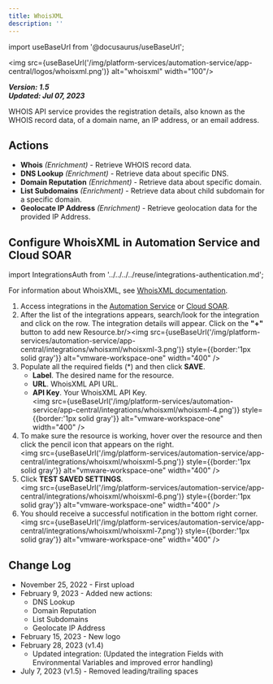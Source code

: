 ```yaml
---
title: WhoisXML
description: ''
---
```

import useBaseUrl from '@docusaurus/useBaseUrl';

<img src={useBaseUrl('/img/platform-services/automation-service/app-central/logos/whoisxml.png')} alt="whoisxml" width="100"/>

***Version: 1.5  
Updated: Jul 07, 2023***

WHOIS API service provides the registration details, also known as the WHOIS record data, of a domain name, an IP address, or an email address.

## Actions

* **Whois** *(Enrichment)* - Retrieve WHOIS record data.
* **DNS Lookup** *(Enrichment)* - Retrieve data about specific DNS.
* **Domain Reputation** *(Enrichment)* - Retrieve data about specific domain.
* **List Subdomains** *(Enrichment)* - Retrieve data about child subdomain for a specific domain.
* **Geolocate IP Address** *(Enrichment)* - Retrieve geolocation data for the provided IP Address.

## Configure WhoisXML in Automation Service and Cloud SOAR

import IntegrationsAuth from '../../../../reuse/integrations-authentication.md';

<IntegrationsAuth/>

For information about WhoisXML, see [WhoisXML documentation](https://whois.whoisxmlapi.com/documentation/making-requests).

1. Access integrations in the [Automation Service](/docs/platform-services/automation-service/automation-service-integrations/#view-integrations) or [Cloud SOAR](/docs/cloud-soar/automation).
1. After the list of the integrations appears, search/look for the integration and click on the row. The integration details will appear. Click on the **"+"** button to add new Resource.br/><img src={useBaseUrl('/img/platform-services/automation-service/app-central/integrations/whoisxml/whoisxml-3.png')} style={{border:'1px solid gray'}} alt="vmware-workspace-one" width="400" />
1. Populate all the required fields (\*) and then click **SAVE**. 
   * **Label**. The desired name for the resource.
   * **URL**. WhoisXML API URL.
   * **API Key**. Your WhoisXML API Key.<br/><img src={useBaseUrl('/img/platform-services/automation-service/app-central/integrations/whoisxml/whoisxml-4.png')} style={{border:'1px solid gray'}} alt="vmware-workspace-one" width="400" />
1. To make sure the resource is working, hover over the resource and then click the pencil icon that appears on the right.<br/><img src={useBaseUrl('/img/platform-services/automation-service/app-central/integrations/whoisxml/whoisxml-5.png')} style={{border:'1px solid gray'}} alt="vmware-workspace-one" width="400" />
1. Click **TEST SAVED SETTINGS**.<br/><img src={useBaseUrl('/img/platform-services/automation-service/app-central/integrations/whoisxml/whoisxml-6.png')} style={{border:'1px solid gray'}} alt="vmware-workspace-one" width="400" />
1. You should receive a successful notification in the bottom right corner.<br/><img src={useBaseUrl('/img/platform-services/automation-service/app-central/integrations/whoisxml/whoisxml-7.png')} style={{border:'1px solid gray'}} alt="vmware-workspace-one" width="400" />

## Change Log

* November 25, 2022 - First upload
* February 9, 2023 - Added new actions:
	+ DNS Lookup
	+ Domain Reputation
	+ List Subdomains
	+ Geolocate IP Address
* February 15, 2023 - New logo
* February 28, 2023 (v1.4)
	+ Updated integration: (Updated the integration Fields with Environmental Variables and improved error handling)
* July 7, 2023 (v1.5) - Removed leading/trailing spaces
